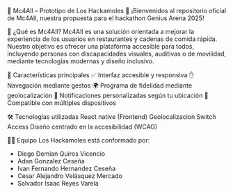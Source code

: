 🥑 Mc4All – Prototipo de Los Hackamoles 🚀
¡Bienvenidos al repositorio oficial de Mc4All, nuestra propuesta para el hackathon Genius Arena 2025!


🎯 ¿Qué es Mc4All?
Mc4All es una solución orientada a mejorar la experiencia de los usuarios en restaurantes y cadenas de comida rápida. Nuestro objetivo es ofrecer una plataforma accesible para todos, incluyendo personas con discapacidades visuales, auditivas o de movilidad, mediante tecnologías modernas y diseño inclusivo.

🌟 Características principales
✅ Interfaz accesible y responsiva
✋ Navegación mediante gestos
🌍 Programa de fidelidad mediante geolocalización
📍 Notificaciones personalizadas según tu ubicación
📱 Compatible con múltiples dispositivos

🛠️ Tecnologías utilizadas
React native (Frontend)
Geolocalizacion
Switch Access
Diseño centrado en la accesibilidad (WCAG)

👨‍💻 Equipo
Los Hackamoles está conformado por:
- Diego Demian Quiros Vicencio
- Adan Gonzalez Ceseña
- Ivan Fernando Hernandez Ceseña
- Cesar Alejandro Velásquez Mercado
- Salvador Isaac Reyes Varela 
